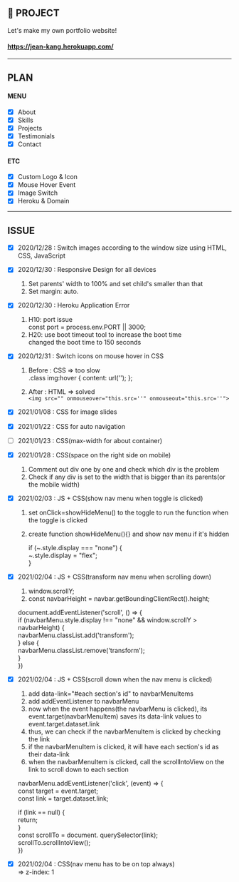 ## 📝 PROJECT

Let's make my own portfolio website!

#### https://jean-kang.herokuapp.com/

---

## PLAN

#### MENU

- [x] About
- [x] Skills
- [x] Projects
- [x] Testimonials
- [x] Contact

#### ETC

- [x] Custom Logo & Icon
- [x] Mouse Hover Event
- [x] Image Switch
- [x] Heroku & Domain

---

## ISSUE

- [x] 2020/12/28 : Switch images according to the window size using HTML, CSS, JavaScript

- [x] 2020/12/30 : Responsive Design for all devices

  1. Set parents' width to 100% and set child's smaller than that
  2. Set margin: auto.

- [x] 2020/12/30 : Heroku Application Error

  <!-- https://devcenter.heroku.com/articles/error-codes -->

  1. H10: port issue  
     const port = process.env.PORT || 3000;

  <!-- tools.heroku.support/limits/boot_timeout -->

  2. H20: use boot timeout tool to increase the boot time  
     changed the boot time to 150 seconds

- [x] 2020/12/31 : Switch icons on mouse hover in CSS

  1. Before : CSS => too slow  
      .class img:hover {
     content: url('');
     };

  2. After : HTML => solved  
     `<img src="" onmouseover="this.src=''" onmouseout="this.src=''">`

- [x] 2021/01/08 : CSS for image slides

- [x] 2021/01/22 : CSS for auto navigation

- [ ] 2021/01/23 : CSS(max-width for about container)

- [x] 2021/01/28 : CSS(space on the right side on mobile)

  1. Comment out div one by one and check which div is the problem
  2. Check if any div is set to the width that is bigger than its parents(or the mobile width)

- [x] 2021/02/03 : JS + CSS(show nav menu when toggle is clicked)

  1. set onClick=showHideMenu() to the toggle to run the function when the toggle is clicked
  2. create function showHideMenu(){} and show nav menu if it's hidden

     if (~.style.display === "none") {  
     ~.style.display = "flex";  
     }

- [x] 2021/02/04 : JS + CSS(transform nav menu when scrolling down)

  1. window.scrollY;
  2. const navbarHeight = navbar.getBoundingClientRect().height;

  document.addEventListener('scroll', () => {  
   if (navbarMenu.style.display !== "none" && window.scrollY > navbarHeight) {  
   navbarMenu.classList.add('transform');  
   } else {  
   navbarMenu.classList.remove('transform');  
   }  
  })

- [x] 2021/02/04 : JS + CSS(scroll down when the nav menu is clicked)

  1. add data-link="#each section's id" to navbarMenuItems
  2. add addEventListener to navbarMenu
  3. now when the event happens(the navbarMenu is clicked), its event.target(navbarMenuItem) saves its data-link values to event.target.dataset.link
  4. thus, we can check if the navbarMenuItem is clicked by checking the link
  5. if the navbarMenuItem is clicked, it will have each section's id as their data-link
  6. when the navbarMenuItem is clicked, call the scrollIntoView on the link to scroll down to each section

  navbarMenu.addEventListener('click', (event) => {  
   const target = event.target;  
  const link = target.dataset.link;

  if (link == null) {  
   return;  
   }  
   const scrollTo = document. querySelector(link);  
   scrollTo.scrollIntoView();  
  })

- [x] 2021/02/04 : CSS(nav menu has to be on top always)  
       => z-index: 1
